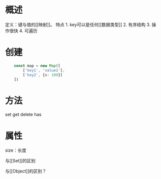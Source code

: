 # 概述
定义：键与值的[[映射]]。
特点
	1. key可以是任何[[数据类型]] 
	2. 有序结构
	3. 操作很快
	4. 可遍历

# 创建
```js
	const map = new Map([
		['key1', 'value1'],
		['key2', {x: 100}]
	])
```
# 方法
set
get
delete
has
# 属性
size：长度



与[[Set]]的区别

与[[Object]]的区别？